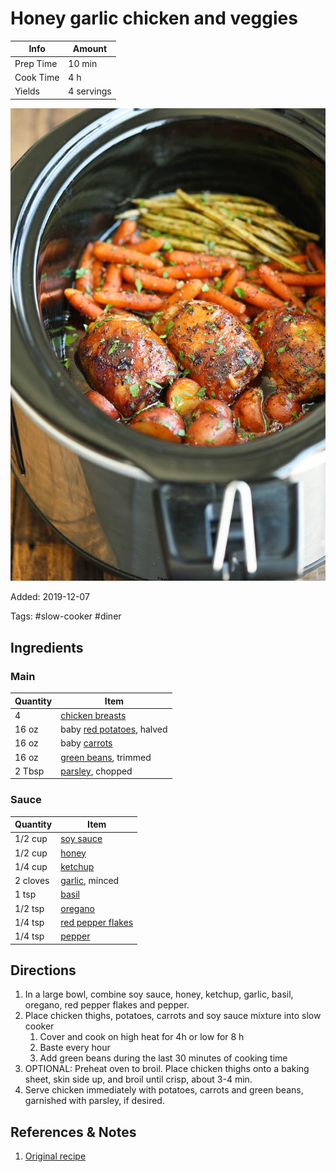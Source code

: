 # Honey garlic chicken and veggies

| Info      | Amount     |
| --------- | ---------- |
| Prep Time | 10 min     |
| Cook Time | 4 h        |
| Yields    | 4 servings |

![Honey garlic chicken and veggies](../assets/honey-garlic-chicken-veggies.jpg)

Added: 2019-12-07

Tags: #slow-cooker #diner

## Ingredients

### Main

| Quantity | Item                                                        |
| -------- | ----------------------------------------------------------- |
| 4        | [chicken breasts](../Ingredients/chicken%20breast.md)       |
| 16 oz    | baby [red potatoes](../Ingredients/red-potatoes.md), halved |
| 16 oz    | baby [carrots](../Ingredients/carrot.md)                    |
| 16 oz    | [green beans](../Ingredients/green%20beans.md), trimmed     |
| 2 Tbsp   | [parsley](../Ingredients/parsley.md), chopped               |

### Sauce

| Quantity | Item                                                         |
| -------- | ------------------------------------------------------------ |
| 1/2 cup  | [soy sauce](../Ingredients/soy%20sauce.md)                   |
| 1/2 cup  | [honey](../Ingredients/honey.md)                             |
| 1/4 cup  | [ketchup](../Ingredients/ketchup.md)                         |
| 2 cloves | [garlic](../Ingredients/garlic.md), minced                   |
| 1 tsp    | [basil](../Ingredients/basil.md)                             |
| 1/2 tsp  | [oregano](../Ingredients/oregano.md)                         |
| 1/4 tsp  | [red pepper flakes](../Ingredients/red%20pepper%20flakes.md) |
| 1/4 tsp  | [pepper](../Ingredients/pepper.md)                           |

## Directions

1. In a large bowl, combine soy sauce, honey, ketchup, garlic, basil, oregano, red pepper flakes and pepper.
2. Place chicken thighs, potatoes, carrots and soy sauce mixture into slow cooker
   1. Cover and cook on high heat for 4h or low for 8 h
   2. Baste every hour
   3. Add green beans during the last 30 minutes of cooking time
3. OPTIONAL: Preheat oven to broil. Place chicken thighs onto a baking sheet, skin side up, and broil until crisp, about 3-4 min.
4. Serve chicken immediately with potatoes, carrots and green beans, garnished with parsley, if desired.

## References & Notes

1. [Original recipe](https://damndelicious.net/2015/06/05/slow-cooker-honey-garlic-chicken-and-veggies/)
